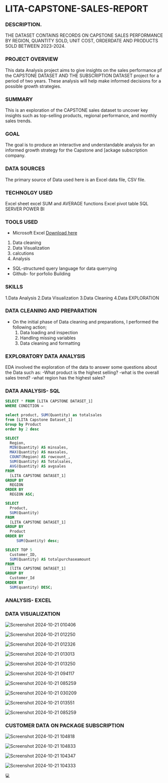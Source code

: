 # LITA-CAPSTONE-SALES-REPORT

### DESCRIPTION.

THE DATASET CONTAINS RECORDS ON CAPSTONE SALES PERFORMANCE BY REGION, QUANTITY SOLD, UNIT COST, ORDERDATE AND PRODUCTS SOLD BETWEEN 2023-2024.

### PROJECT OVERVIEW

This data Analysis project aims to give insights on the sales performance pf the CAPSTONE DATASET AND THE SUBSCRIPTION DATASET
project for a period of two years. These analysis will help make informed decisions for a possible growth strategies.

### SUMMARY

This is an exploration of the CAPSTONE sales dataset to uncover key insights such as top-selling products, regional
performance, and monthly sales trends.

### GOAL

The goal is to produce an interactive and understandable analysis for an informed growth strategy for the Capstone and [ackage subscription company.

### DATA SOURCES
The primary source of Data used here is an Excel data file, CSV file.

### TECHNOLGY USED
Excel sheet
excel SUM and AVERAGE functions
Excel pivot table
SQL SERVER
POWER BI

### TOOLS USED
- Microsoft Excel [Download here](https://www.microsoft.com)
1. Data cleaning
2. Data Visualization
3. calcutions
4. Analysis
- SQL-structured query language for data querrying
- Github- for porfolio Building

### SKILLS
1.Data Analysis
2.Data Visualization
3.Data Cleaning
4.Data EXPLORATION

### DATA CLEANING AND PREPARATION
- On the initial phase of Data cleaning and preparations, I performed the following action;
  1. Data loading and inspection
  2. Handling missing variables
  3. Data cleaning and formatting
      
### EXPLORATORY DATA ANALYSIS
EDA involved the exploration of the data to answer some questions about the Data such as:
-What product is the highest selling?
-what is the overall sales trend?
-what region has the highest sales?

### DATA ANALYSIS- SQL
```SQL
SELECT * FROM [LITA CAPSTONE DATASET_1]
WHERE CONDITION =
```

```SQL
select product, SUM(Quantity) as totalsales
from [LITA Capstone Dataset_1]
Group by Product 
order by 2 desc
```

```SQL
SELECT
  Region,
  MIN(Quantity) AS minsales,
  MAX(Quantity) AS maxsales,
  COUNT(Region) AS rowcount_,
  SUM(Quantity) AS Totalsales,
  AVG(Quantity) AS avgsales
FROM
  [LITA CAPSTONE DATASET_1]
GROUP BY
  REGION
ORDER BY
  REGION ASC;
```

```SQL
SELECT
  Product,
  SUM(Quantity) 
FROM
  [LITA CAPSTONE DATASET_1]
GROUP BY
  Product
ORDER BY
     SUM(Quantity) desc;
```

```SQL
SELECT TOP 5
  Customer_ID,
  SUM(Quantity) AS totalpurchaseamount
FROM
  [lITA CAPSTONE DATASET_1]
GROUP BY
  Customer_Id
ORDER BY
  SUM(quantity) DESC;
```

### ANALYSIS- EXCEL




### DATA VISUALIZATION
![Screenshot 2024-10-21 010406](https://github.com/user-attachments/assets/4da46a9d-72a4-4d7a-94cf-c4d5c56e0c20)

![Screenshot 2024-10-21 012250](https://github.com/user-attachments/assets/4f98a0f2-6515-4408-afd9-6d47e2853032)

![Screenshot 2024-10-21 012326](https://github.com/user-attachments/assets/0de97086-00c3-46d9-ac53-03ad16156b09)

![Screenshot 2024-10-21 013013](https://github.com/user-attachments/assets/a3de15fb-24dd-4f18-aa66-6473ca090421)

![Screenshot 2024-10-21 013250](https://github.com/user-attachments/assets/87868a84-4387-4e8f-ad0c-600e0377d649)

![Screenshot 2024-10-21 094117](https://github.com/user-attachments/assets/2576c718-37d9-4586-a4db-e6858cb55295)

![Screenshot 2024-10-21 085259](https://github.com/user-attachments/assets/faf8f501-7c10-4f15-9aee-7183eeb01827)

![Screenshot 2024-10-21 030209](https://github.com/user-attachments/assets/5995e36a-62b9-4064-a020-99f890c76012)

![Screenshot 2024-10-21 013551](https://github.com/user-attachments/assets/bde88f18-379e-4558-9616-ff41ad93e3ee)

![Screenshot 2024-10-21 085259](https://github.com/user-attachments/assets/8583aeec-eea5-444e-8c24-6d6387a347de)


### CUSTOMER DATA ON PACKAGE SUBSCRIPTION

![Screenshot 2024-10-21 104818](https://github.com/user-attachments/assets/cc6e434d-7726-4b3d-8946-a8c5eb18b6bc)

![Screenshot 2024-10-21 104833](https://github.com/user-attachments/assets/74019b63-abf0-4d2d-acf6-6a7dd1905bc7)

![Screenshot 2024-10-21 104347](https://github.com/user-attachments/assets/1cc4a4c0-3f1b-4eda-b243-8a9f8102b01d)

![Screenshot 2024-10-21 104333](https://github.com/user-attachments/assets/c6f3f258-97f6-4e72-9448-557f11ffe3a4)



💻
